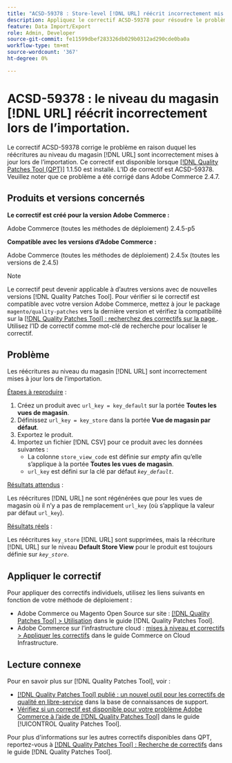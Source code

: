 ```yaml
---
title: "ACSD-59378 : Store-level [!DNL URL] réécrit incorrectement mis à jour lors de l’importation"
description: Appliquez le correctif ACSD-59378 pour résoudre le problème Adobe Commerce où les réécritures de niveau magasin  [!DNL URL] sont incorrectement mises à jour lors de l’importation.
feature: Data Import/Export
role: Admin, Developer
source-git-commit: fe11599dbef283326db029b0312ad290cde0ba0a
workflow-type: tm+mt
source-wordcount: '367'
ht-degree: 0%

---
```


# ACSD-59378 : le niveau du magasin [!DNL URL] réécrit incorrectement lors de l’importation.

Le correctif ACSD-59378 corrige le problème en raison duquel les réécritures au niveau du magasin [!DNL URL] sont incorrectement mises à jour lors de l’importation. Ce correctif est disponible lorsque [[!DNL Quality Patches Tool (QPT)]](https://experienceleague.adobe.com/fr/docs/commerce-knowledge-base/kb/announcements/commerce-announcements/magento-quality-patches-released-new-tool-to-self-serve-quality-patches) 1.1.50 est installé. L’ID de correctif est ACSD-59378. Veuillez noter que ce problème a été corrigé dans Adobe Commerce 2.4.7.

## Produits et versions concernés

**Le correctif est créé pour la version Adobe Commerce :**

Adobe Commerce (toutes les méthodes de déploiement) 2.4.5-p5

**Compatible avec les versions d’Adobe Commerce :**

Adobe Commerce (toutes les méthodes de déploiement) 2.4.5x (toutes les versions de 2.4.5)

>[!NOTE]
>
>Le correctif peut devenir applicable à d’autres versions avec de nouvelles versions [!DNL Quality Patches Tool]. Pour vérifier si le correctif est compatible avec votre version Adobe Commerce, mettez à jour le package `magento/quality-patches` vers la dernière version et vérifiez la compatibilité sur la [[!DNL Quality Patches Tool] : recherchez des correctifs sur la page ](https://experienceleague.adobe.com/tools/commerce-quality-patches/index.html?lang=fr). Utilisez l’ID de correctif comme mot-clé de recherche pour localiser le correctif.

## Problème

Les réécritures au niveau du magasin [!DNL URL] sont incorrectement mises à jour lors de l’importation.

<u>Étapes à reproduire</u> :

1. Créez un produit avec `url_key = key_default` sur la portée **Toutes les vues de magasin**.
1. Définissez `url_key = key_store` dans la portée **Vue de magasin par défaut**.
1. Exportez le produit.
1. Importez un fichier [!DNL CSV] pour ce produit avec les données suivantes :
   * La colonne `store_view_code` est définie sur *empty* afin qu’elle s’applique à la portée **Toutes les vues de magasin**.
   * `url_key` est défini sur la clé par défaut *`key_default`*.

<u>Résultats attendus</u> :

Les réécritures [!DNL URL] ne sont régénérées que pour les vues de magasin où il n’y a pas de remplacement `url_key` (où s’applique la valeur par défaut `url_key`).

<u>Résultats réels</u> :

Les réécritures `key_store` [!DNL URL] sont supprimées, mais la réécriture [!DNL URL] sur le niveau **Default Store View** pour le produit est toujours définie sur *`key_store`*.

## Appliquer le correctif

Pour appliquer des correctifs individuels, utilisez les liens suivants en fonction de votre méthode de déploiement :

* Adobe Commerce ou Magento Open Source sur site : [[!DNL Quality Patches Tool] > Utilisation](/help/tools/quality-patches-tool/usage.md) dans le guide [!DNL Quality Patches Tool].
* Adobe Commerce sur l’infrastructure cloud : [mises à niveau et correctifs > Appliquer les correctifs](https://experienceleague.adobe.com/docs/commerce-cloud-service/user-guide/develop/upgrade/apply-patches.html?lang=fr) dans le guide Commerce on Cloud Infrastructure.

## Lecture connexe

Pour en savoir plus sur [!DNL Quality Patches Tool], voir :

* [[!DNL Quality Patches Tool] publié : un nouvel outil pour les correctifs de qualité en libre-service](https://experienceleague.adobe.com/fr/docs/commerce-knowledge-base/kb/announcements/commerce-announcements/magento-quality-patches-released-new-tool-to-self-serve-quality-patches) dans la base de connaissances de support.
* [Vérifiez si un correctif est disponible pour votre problème Adobe Commerce à l’aide de  [!DNL Quality Patches Tool]](/help/tools/quality-patches-tool/patches-available-in-qpt/check-patch-for-magento-issue-with-magento-quality-patches.md) dans le guide [!UICONTROL Quality Patches Tool].


Pour plus d&#39;informations sur les autres correctifs disponibles dans QPT, reportez-vous à [[!DNL Quality Patches Tool] : Recherche de correctifs](https://experienceleague.adobe.com/tools/commerce-quality-patches/index.html?lang=fr) dans le guide [!DNL Quality Patches Tool].
